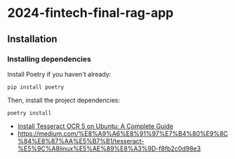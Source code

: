# 2024-fintech-final-rag-app
## Installation
### Installing dependencies
Install Poetry if you haven't already:
```
pip install poetry
```

Then, install the project dependencies:
```
poetry install
```


- [Install Tesseract OCR 5 on Ubuntu: A Complete Guide](https://www.wwwinsights.com/tesseract-ocr-5-ubuntu/)
- https://medium.com/%E8%A9%A6%E8%91%97%E7%B4%80%E9%8C%84%E8%87%AA%E5%B7%B1/tesseract-%E5%9C%A8linux%E5%AE%89%E8%A3%9D-f8fb2c0d98e3
